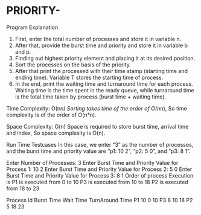 # PRIORITY-
Program Explanation

1. First, enter the total number of processes and store it in variable n.
2. After that, provide the burst time and priority and store it in variable b and p.
3. Finding out highest priority element and placing it at its desired position.
4. Sort the processes on the basis of the priority.
5. After that print the processed with their time stamp (starting time and ending time). Variable T stores the starting time of process.
6. In the end, print the waiting time and turnaround time for each process. Waiting time is the time spent in the ready queue, while turnaround time is the total time taken by process (burst time + waiting time).

Time Complexity: O(n*n)
Sorting takes time of the order of O(n*n), So time complexity is of the order of O(n*n).

Space Complexity: O(n)
Space is required to store burst time, arrival time and index, So space complexity is O(n).

Run Time Testcases
In this case, we enter “3” as the number of processes, and the burst time and priority value are “p1: 10 2”, “p2: 5 0”, and “p3: 8 1”.

Enter Number of Processes: 3
Enter Burst Time and Priority Value for Process 1: 10 2
Enter Burst Time and Priority Value for Process 2: 5 0
Enter Burst Time and Priority Value for Process 3: 8 1
Order of process Execution is
P1 is executed from 0 to 10
P3 is executed from 10 to 18
P2 is executed from 18 to 23
 
Process Id     Burst Time   Wait Time    TurnAround Time
    P1            10          0            10
    P3            8          10            18
    P2            5          18            23
